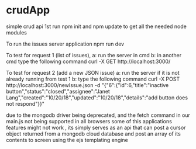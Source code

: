 # crudApp
simple crud api
1st run npm init and npm update to get all the needed node modules


To run the issues server application
  npm run dev

To test for request 1 (list of issues),
   a: run the server in cmd
   b: in another cmd type the following command
		curl -X GET http://localhost:3000/

To test for request 2 (add a new JSON issue)
   a: run the server if it is not already running from test 1
   b: type the following command
		curl -X POST http://localhost:3000/newIssue.json -d "{\"6\":{\"id\":6,\"title\":\"inactive button\",\"status\":\"closed\",\"assignee\":\"Janet Lang\",\"created\":\"10/20/18\",\"updated\":\"10/20/18\",\"details\":\"add button does not respond\"}}"

due to the mongodb driver being deprecated, and the fetch command in our main.js not being supported in all browsers
some of this applications features might not work , its simply serves as an api that can post a cursor object returned from a mongodb cloud database and post
an array of its contents to screen using the ejs templating engine



